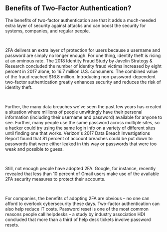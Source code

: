 <!-- 
---
title: FIXME 007
--- 
-->

## **Benefits of Two-Factor Authentication?**

The benefits of two-factor authentication are that it adds a much-needed extra layer of security against attacks and can boost the security for systems, companies, and regular people.

<br />

2FA delivers an extra layer of protection for users because a username and password are simply no longer enough. For one thing, identify theft is rising at an ominous rate. The 2018 Identity Fraud Study by Javelin Strategy & Research concluded the number of identity fraud victims increased by eight percent in 2017 alone, to 16.7 million U.S. consumers. The combined value of the fraud reached $16.8 million. Introducing non-password-dependent two-factor authentication greatly enhances security and reduces the risk of identity theft.

<br />

Further, the many data breaches we've seen the past few years has created a situation where millions of people unwittingly have their personal information (including their username and password) available for anyone to see. Further, many people use the same password across multiple sites, so a hacker could try using the same login info on a variety of different sites until finding one that works. Verizon's 2017 Data Breach Investigations Report found that 81 percent of account breaches could be put down to passwords that were either leaked in this way or passwords that were too weak and possible to guess.

<br />

Still, not enough people have adopted 2FA. Google, for instance, recently revealed that less than 10 percent of Gmail users make use of the available 2FA security measures to protect their accounts.

<br />

For companies, the benefits of adopting 2FA are obvious – no one can afford to overlook cybersecurity these days. Two-factor authentication can also help reduce IT costs. Password reset is one of the most common reasons people call helpdesks – a study by industry association HDI concluded that more than a third of help desk tickets involve password resets.
